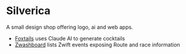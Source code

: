 # Silverica

A small design shop offering logo, ai and web apps.

- [Foxtails](https://foxtailsmix.com) uses Claude AI to generate cocktails
- [Zwashboard](https://zwashboard.com) lists Zwift events exposing Route and race information
